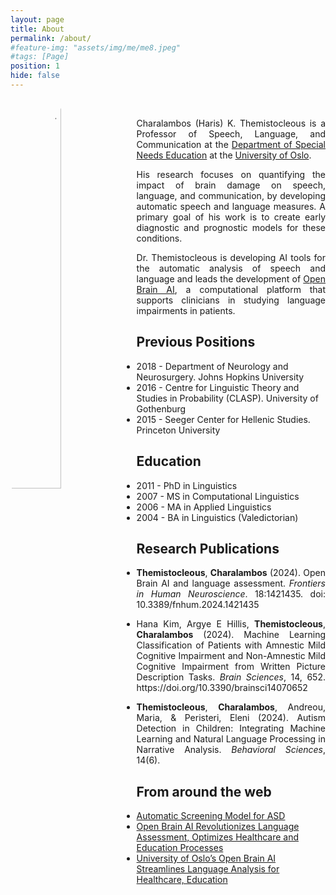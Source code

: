 ```yaml
---
layout: page
title: About
permalink: /about/
#feature-img: "assets/img/me/me8.jpeg"
#tags: [Page]
position: 1
hide: false
---
```


<img style="width: 40%; float: left;border-radius:80%" src="{{base.url}}/assets/img/img_papers/me2.jpeg" alt=" HarisThemistocleous">
<br/>
<p style="text-align:justify">Charalambos (Haris) K. Themistocleous is a Professor of Speech, Language, and Communication at the <a href="https://www.uv.uio.no/isp/">Department of Special Needs Education</a> at the <a href="http://uio.no">University of Oslo</a>.</p>

<p style="text-align:justify">His research focuses on quantifying the impact of brain damage on speech, language, and communication, by developing automatic speech and language measures. A primary goal of his work is to create early diagnostic and prognostic models for these conditions.</p>

<p style="text-align:justify">Dr. Themistocleous is developing AI tools for the automatic analysis of speech and language and leads the development of <a href="http://openbrainai.com">Open Brain AI</a>, a computational platform that supports clinicians in studying language impairments in patients.</p>
 
## Previous Positions
- 2018 - Department of Neurology and Neurosurgery. Johns Hopkins University
- 2016 - Centre for Linguistic Theory and Studies in Probability (CLASP). University of Gothenburg
- 2015 - Seeger Center for Hellenic Studies. Princeton University

## Education
- 2011 - PhD in Linguistics
- 2007 - MS in Computational Linguistics
- 2006 - MA in Applied Linguistics
- 2004 - BA in Linguistics (Valedictorian)

## Research Publications
- <p style="text-align: justify;"><strong>Themistocleous</strong>, <strong>Charalambos</strong> (2024). 
                Open Brain AI and language assessment. <i>Frontiers in Human Neuroscience</i>. 18:1421435.
                doi: 10.3389/fnhum.2024.1421435</p>
- <p style="text-align: justify;">Hana Kim, Argye E Hillis, <strong>Themistocleous</strong>, <strong>Charalambos</strong> (2024). Machine Learning Classification of Patients with Amnestic Mild Cognitive Impairment and Non-Amnestic Mild Cognitive Impairment from Written Picture Description Tasks. <i>Brain Sciences</i>, 14, 652. https://doi.org/10.3390/brainsci14070652</p>
- <p style="text-align: justify;"><strong>Themistocleous</strong>, <strong>Charalambos</strong>, Andreou, Maria, & Peristeri, Eleni (2024). Autism Detection in Children: Integrating Machine Learning and Natural Language Processing in Narrative Analysis. <i>Behavioral Sciences</i>, 14(6).</p>

## From around the web
- [Automatic Screening Model for ASD](https://www.uv.uio.no/isp/forskning/publikasjoner/nye-publikasjoner/autism-detection-in-children-integrating-machine-l.html)
- [Open Brain AI Revolutionizes Language Assessment, Optimizes Healthcare and Education Processes](https://quantumzeitgeist.com/open-brain-ai-revolutionizes-language-assessment-optimizes-healthcare-and-education-processes/)
- [University of Oslo’s Open Brain AI Streamlines Language Analysis for Healthcare, Education](https://baserealitytech.com/university-of-oslos-open-brain-ai-streamlines-language-analysis-for-healthcare-education/)

